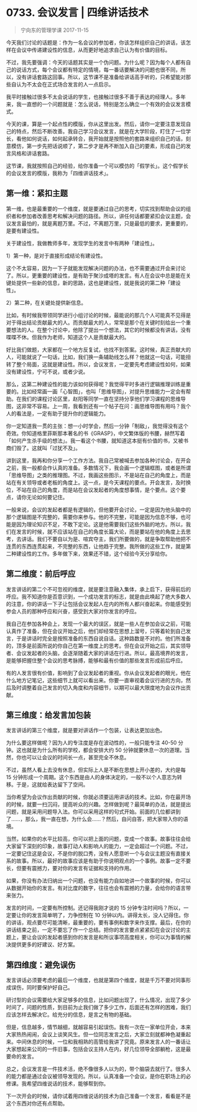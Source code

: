 # 0733. 会议发言 | 四维讲话技术
> 宁向东的管理学课
2017-11-15

今天我们讨论的话题是：作为一名会议的参加者，你该怎样组织自己的讲话，该怎样在会议中传递建设性的信息，从而更好地追求自己认为有价值的目标。

不过，我先要强调：今天的话题其实是一个伪问题。为什么呢？因为每个人都有自己的说话方式，每个会议都有特定的情境，每一番话要解决的问题也很不同，所以，没有讲话套路这回事。所以，这节课不是准备给讲话高手听的，只希望能对那些自认为不太会在正式场合发言的人一点启示。

我平时接触过很多不太会说话的学生，也接触过很多不善于表达的经理人。多年来，我一直想的一个问题就是：怎么说话，特别是怎么确立一个有效的会议发言模式。

今天的课，算是一个起点性的模版，你从这里出发。然后，请你一定要注意发现自己的特点，然后不断改善。我自己学习会议发言，就是在大学阶段，盯住了一位学长，看他如何说话，如何起承转合，我开始就是按照他的套路来组织自己的话，刻意模仿，第一步先把话说顺了，第二步才是再不断加入自己的要素，形成自己的发言风格和讲话套路。

这节课，我就按照自己的经验，给你准备一个可以模仿的「假学长」。这个假学长的会议发言的模版，我称为「四维讲话技术」。

## 第一维：紧扣主题
第一维，也是最重要的一个维度，就是要通过自己的思考，切实找到帮助会议的组织者和参加者改善思考和解决问题的路径。所以，讲任何话都要紧扣会议主题，会议发言最怕的，就是离题万里。不过，不离题万里，只是最低的要求，更重要的，是要有建设性。

关于建设性，我做教师多年，发现学生的发言中有两种「建设性」。

1）第一种，是对于直接形成结论有建设性。

这个不太容易，因为一下子就能发现解决问题的办法，也不需要通过开会来讨论了。所以，更重要的建设性，是有助于聚沙成塔的发言。有人在会议中总是能在关键处提供一些新的信息，新的思路，这也是建设性，就是我说的第二种「建设性」。

2）第二种，在关键处提供新信息。

比如，有时候我带领同学进行小组讨论的时候，最能说的那几个人可能真不见得是对于得出结论贡献最大的人。而贡献最大的人，常常是那个在关键时刻给出一个重要想法的人。在整个讨论中，他除了提出一个想法，其它的时候都没有讲话，没有喋喋不休。但我作为老师，知道这个人是贡献最大的。

好比我们做题，大家都在一个地方反复试，也找不到答案。这时候，真正贡献大的人，可能就说了一句话，比如，我们换一条辅助线怎么样？他就这一句话，可能扭转了整个局面，这就是建设性。所以，会议发言，一定要先考虑建设性如何，如果没有建设性，宁可不说，或者少说。

那么，这第二种建设性的能力该如何获得呢？我觉得平时多进行逻辑推理训练是重要的。比如经常画一画「心智图」，也叫「思维导图」，对提升思维能力一定会有帮助。在我们的课程讨论区里，赵阳等同学一直在坚持分享他们学习课程的思维导图，这非常不容易。上一周，我看到还有一个帖子在问：画思维导图有用吗？我个人的看法是，一定有助于提升你的逻辑能力。

你一定知道我一贯的主张：想一小时学会，然后一分钟「制敌」，我觉得没有这个奇效。你知道格里菲斯那本著名的书《GRASP》，中文繁体版的书腰，赫然写着「如何产生杀手级的想法」。我一看这个书腰，就知道这本挺有价值的书，又被书商们毁了。这就叫「过犹不及」。

讲到这里，我再和你分享一个工作方法。我自己常被喊去参加各种讨论会，在开会之前，我一般都会作认真的准备。多数情况下，我会画一个逻辑框图，或者是所谓「思维导图」之类的推理图。不过，我画这些图示，不是站在自己的角度上，而是站在有关领导或者老板的角度上。这一点，是今天课程的要点。开会发言，及时换位，不站在自己的角度，而是站在会议发起者的角度想事情，是个要点。这个要点，请你无论如何要记住。

一般来说，会议的发起者都是有逻辑的，但他要开会讨论，一定是因为他头脑中的那个逻辑图是不完整的，需要你来参与。他的不完整，可能是因为信息不够，也可能是因为理论知识不足，不敢下定论。这是他需要我们这些外脑的地方。所以，我们在发言的时候，就不应该站在自己的角度长篇大论，而是要站在他的角度上去思考，去讲话。我们不要自以为是、喧宾夺主，我们所要做的，就是争取帮助他把不连贯的东西连贯起来，不完整的东西，让他趋于完整。我所做的这些工作，就是第二种建设性的工作。多年做下来，效果还不错，这个经验今天分享给你。

## 第二维度：前后呼应
发言讲话的第二个不可忽视的维度，就是要注意融入集体，承上启下，获得前后的呼应。我不知道你是否意识到，一个成功发言的标志，就是由此唤起了绝大多数人的注意，你的讲话一下子让包括会议发起人在内的所有人都兴奋起来。你能感受到参会人员的那种呼应和兴奋，感受到大家对你发言的呼应。

我自己在参加各种会上，发现一个最大的误区，就是一些人在参加会议之前，可能认真作了准备，但在会议开始之后，他们却经常在思想上溜号，只等着轮到自己发言，于是讲话时完全是按照准备的东西自说自话。这种路数是不对的。他们所准备的，顶多是前面所说的你自己在第一维度上的思考。但在会议开始之后，其实领导者、会议发起者的头脑，会逐渐随着大家的讲话在行进。所以，最高境界的发言，是能够把握住整个会议的思考脉搏，能够和最有价值的那些发言形成前后呼应。

有的人发言很有价值，影响到了会议发起者的重视。你从会议发起者的眼光，他在什么地方记笔记，这些细节上就可以看出来。你要一直审视着会议行进的方向，然后及时调整着自己发言的切入角度和内容细节，以期可以最大限度地为会议作出贡献。

## 第三维度：给发言加包装
发言讲话的第三个维度，就是要对讲话作一个包装，让表达更加出色。

为什么要这样做呢？因为人的专注度是存在波动性的，一般只能专注 40-50 分钟。这也就是为什么所有的学校，都会安排大约 50 分钟就要休息一次的道理。当然，你也可以让会议的时间长一点，甚至完全不休息。

不过，虽然人看上去没有休息，但实际上人是不断在思想上开小差的，大约是每 15 分钟形成一个周期。这个东西是由人的身体决定的，一般不以个人意志为转移。于是，这就给表达留下了空间。

当你希望为会议作出贡献的时候，你就必须要运用讲话的技术。比如，你在最开场的时候，就要一扫沉闷，提高听众的兴趣。怎样做到呢？最简单的办法，就是提出问题，就是采用问题导入法。你可以采用这样的句式开始。前面的几位都讲到了……，那么，我一直在想，为什么会……？然后，自问自答，把大家带入你的语境。

当然，如果你的水平比较高，你可以把上面的问题，变成一个故事。故事往往会给大家留下深刻的印象，故事打动人和影响人的能力，一定会超过一个问题。不过，一定要记住这是会议，不是你的脱口秀，没有人愿意听一个与会议主题没有直接关系的故事。所以，最好的故事应该是有助于你说明观点的一个事例。故事一定不要长，但要有震撼力，要对你的发言有证据和支持的作用。

如果，你没有办法归纳出一个问题，也没有能力自如地讲一个故事的时候，你可以从数据开始你的发言。有对比度的数字，往往也会有震撼的力量，会给你的语言带来张力。

发言的时间，一定要有所控制。还记得我刚才说的 15 分钟专注时间吗？所以，一定要让你的发言简单明了，力争控制在 10 分钟以内。讲得太长，没人记得住。你的讲话，观点要尽可能清晰，最重要的，要有事例和数字来作支撑。最后，在你的讲话结束之前，一定不要忘了作一个总结。把你的发言要点紧紧扣在会议讨论的主题上，要让会议的发起者感到你的发言是和所议事项高度相关，你可以为事情的解决提供更多的好建议、好方案。

## 第四维度：避免误伤
发言讲话必须要考虑的最后一个维度，也就是第四个维度，就是千万不要对同事形成误伤，同时要保护好自己。

研讨型的会议需要给大家足够多的信息，比如问题出现了，什么情况，出现了多少时间了，问题的性质，到目前为止我们做了多少工作，后面还有怎样的困难，我们应该怎样去解决它。给充分的信息，是言之有物的基础。

但是，信息越多，情节越细，就越容易引起误伤。我有一次在一家单位开会，本来大家热热闹闹，会议上谈笑风生。但一位同志发言之后，大家立刻就都神色凝重起来。中间休息的时候，一位和我相熟的高管给我讲了究竟。原来发言人的一番话让大家想起来公司的一件旧事，包括会议主持人在内，好几位领导全部躺枪，这是最要命的发言。

总之，会议发言是一件技术活，绝不像很多人以为的，带个脑袋去就行了。很多人的能力都是通过会议被领导发现的。所以，认真准备一个会议，是你在职场上的必修课。我希望四维说话的技术，能够帮到你。

下一次开会的时候，请你试着用四维说话的技术为自己准备一个发言，看看是不是这个东西对你还有点帮助。

